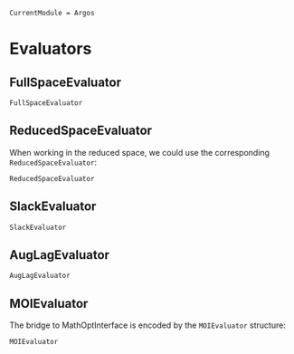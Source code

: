```@meta
CurrentModule = Argos
```

# Evaluators

## FullSpaceEvaluator
```@docs
FullSpaceEvaluator
```

## ReducedSpaceEvaluator
When working in the reduced space, we could use
the corresponding `ReducedSpaceEvaluator`:
```@docs
ReducedSpaceEvaluator
```

## SlackEvaluator
```@docs
SlackEvaluator
```

## AugLagEvaluator

```@docs
AugLagEvaluator
```

## MOIEvaluator
The bridge to MathOptInterface is encoded by
the `MOIEvaluator` structure:
```@docs
MOIEvaluator
```
